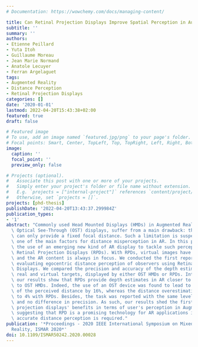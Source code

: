```yaml
---
# Documentation: https://wowchemy.com/docs/managing-content/

title: Can Retinal Projection Displays Improve Spatial Perception in Augmented Reality?
subtitle: ''
summary: ''
authors:
- Etienne Peillard
- Yuta Itoh
- Guillaume Moreau
- Jean Marie Normand
- Anatole Lecuyer
- Ferran Argelaguet
tags:
- Augmented Reality
- Distance Perception
- Retinal Projection Displays
categories: []
date: '2020-01-01'
lastmod: 2022-04-20T15:43:38+02:00
featured: true
draft: false

# Featured image
# To use, add an image named `featured.jpg/png` to your page's folder.
# Focal points: Smart, Center, TopLeft, Top, TopRight, Left, Right, BottomLeft, Bottom, BottomRight.
image:
  caption: ''
  focal_point: ''
  preview_only: false

# Projects (optional).
#   Associate this post with one or more of your projects.
#   Simply enter your project's folder or file name without extension.
#   E.g. `projects = ["internal-project"]` references `content/project/deep-learning/index.md`.
#   Otherwise, set `projects = []`.
projects: [phd-thesis]
publishDate: '2022-04-20T13:43:37.299984Z'
publication_types:
- '1'
abstract: "Commonly used Head Mounted Displays (HMDs) in Augmented Reality (AR), namely\
  \ Optical See-Through (OST) displays, suffer from a main drawback: their focal lenses\
  \ can only provide a fixed focal distance. Such a limitation is suspected to be\
  \ one of the main factors for distance misperception in AR. In this paper, we studied\
  \ the use of an emerging new kind of AR display to tackle such perception issues:\
  \ Retinal Projection Displays (RPDs). With RPDs, virtual images have no focal distance\
  \ and the AR content is always in focus. We conducted the first reported experiment\
  \ evaluating egocentric distance perception of observers using Retinal Projection\
  \ Displays. We compared the precision and accuracy of the depth estimation between\
  \ real and virtual targets, displayed by either OST HMDs or RPDs. Interestingly,\
  \ our results show that RPDs provide depth estimates in AR closer to real ones compared\
  \ to OST HMDs. Indeed, the use of an OST device was found to lead to an overestimation\
  \ of the perceived distance by 16%, whereas the distance overestimation bias dropped\
  \ to 4% with RPDs. Besides, the task was reported with the same level of difficulty\
  \ and no difference in precision. As such, our results shed the first light on retinal\
  \ projection displays' benefits in terms of user's perception in Augmented Reality,\
  \ suggesting that RPD is a promising technology for AR applications in which an\
  \ accurate distance perception is required."
publication: '*Proceedings - 2020 IEEE International Symposium on Mixed and Augmented
  Reality, ISMAR 2020*'
doi: 10.1109/ISMAR50242.2020.00028
---
```

